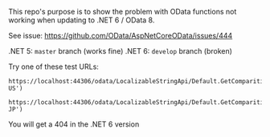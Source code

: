 This repo's purpose is to show the problem with OData functions not working when updating to .NET 6 / OData 8.

See issue: https://github.com/OData/AspNetCoreOData/issues/444

.NET 5: `master` branch (works fine)
.NET 6: `develop` branch (broken)

Try one of these test URLs:

```
https://localhost:44306/odata/LocalizableStringApi/Default.GetComparitiveTable(cultureCode='en-US')

https://localhost:44306/odata/LocalizableStringApi/Default.GetComparitiveTable(cultureCode='jp-JP')
```

You will get a 404 in the .NET 6 version